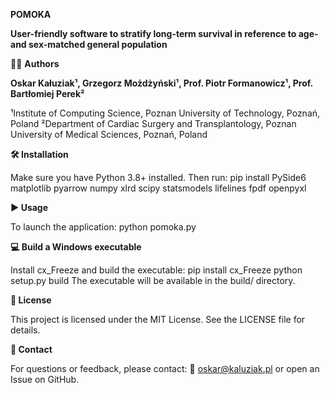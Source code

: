 **POMOKA**

**User-friendly software to stratify long-term survival in reference to age- and sex-matched general population**


👨‍💻 **Authors**

**Oskar Kałuziak¹, Grzegorz Możdżyński¹, Prof. Piotr Formanowicz¹, Prof. Bartłomiej Perek²**

¹Institute of Computing Science, Poznan University of Technology, Poznań, Poland
²Department of Cardiac Surgery and Transplantology, Poznan University of Medical Sciences, Poznań, Poland

**🛠️ Installation**

Make sure you have Python 3.8+ installed. Then run:
pip install PySide6 matplotlib pyarrow numpy xlrd scipy statsmodels lifelines fpdf openpyxl

**▶️ Usage**

To launch the application:
python pomoka.py

**💻 Build a Windows executable**

Install cx_Freeze and build the executable:
pip install cx_Freeze
python setup.py build
The executable will be available in the build/ directory.

**📄 License**

This project is licensed under the MIT License. See the LICENSE file for details.

**💬 Contact**

For questions or feedback, please contact: 
📧 oskar@kaluziak.pl
or open an Issue on GitHub.
